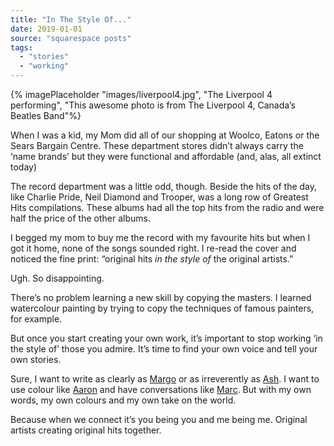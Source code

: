 ```yaml
---
title: "In The Style Of..."
date: 2019-01-01
source: "squarespace posts"
tags: 
  - "stories"
  - "working"
---
```


{% imagePlaceholder "images/liverpool4.jpg", "The Liverpool 4 performing", "This awesome photo is from The Liverpool 4, Canada’s Beatles Band"%}
 

When I was a kid, my Mom did all of our shopping at Woolco, Eatons or the Sears Bargain Centre. These department stores didn’t always carry the ‘name brands’ but they were functional and affordable (and, alas, all extinct today)

The record department was a little odd, though. Beside the hits of the day, like Charlie Pride, Neil Diamond and Trooper, was a long row of Greatest Hits compilations. These albums had all the top hits from the radio and were half the price of the other albums.

I begged my mom to buy me the record with my favourite hits but when I got it home, none of the songs sounded right. I re-read the cover and noticed the fine print: “original hits _in the style of_ the original artists.”

Ugh. So disappointing.

There’s no problem learning a new skill by copying the masters. I learned watercolour painting by trying to copy the techniques of famous painters, for example.

But once you start creating your own work, it’s important to stop working ‘in the style of’ those you admire. It’s time to find your own voice and tell your own stories.

Sure, I want to write as clearly as [Margo](https://www.thatseemsimportant.com/) or as irreverently as [Ash](https://www.themiddlefingerproject.org/). I want to use colour like [Aaron](https://www.instagram.com/draplin/) and have conversations like [Marc](https://wtfpod.com/). But with my own words, my own colours and my own take on the world.

Because when we connect it’s you being you and me being me. Original artists creating original hits together.

